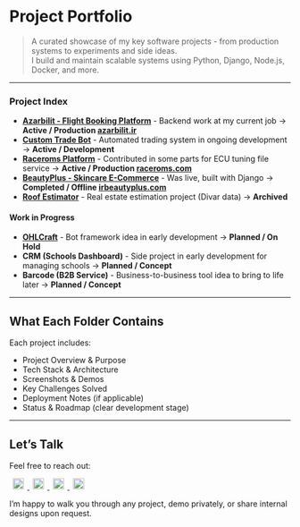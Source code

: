 # Project Portfolio

> A curated showcase of my key software projects - from production systems to experiments and side ideas.  
> I build and maintain scalable systems using Python, Django, Node.js, Docker, and more.

---

### Project Index

- **[Azarbilit - Flight Booking Platform](./azarbilit/overview.md)** - Backend work at my current job -> **Active / Production [azarbilit.ir](https://azarbilit.ir/)**
- **[Custom Trade Bot](./custom-trade-bot/overview.md)** - Automated trading system in ongoing development -> **Active / Development**
- **[Raceroms Platform](./raceroms/overview.md)** - Contributed in some parts for ECU tuning file service -> **Active / Production [raceroms.com](https://en.raceroms.com/)**
- **[BeautyPlus - Skincare E-Commerce](./beautyplus-ecommerce/overview.md)** - Was live, built with Django -> **Completed / Offline [irbeautyplus.com](https://irbeautyplus.com/)**
- **[Roof Estimator](./roof-estimator/overview.md)** - Real estate estimation project (Divar data) -> **Archived**

#### Work in Progress

- **[OHLCraft](./ohlcraft/overview.md)** - Bot framework idea in early development -> **Planned / On Hold**
- **CRM (Schools Dashboard)** - Side project in early development for managing schools -> **Planned / Concept**
- **Barcode (B2B Service)** - Business-to-business tool idea to bring to life later -> **Planned / Concept**

---

## What Each Folder Contains

Each project includes:

- Project Overview & Purpose
- Tech Stack & Architecture
- Screenshots & Demos
- Key Challenges Solved
- Deployment Notes (if applicable)
- Status & Roadmap (clear development stage)

---

## Let’s Talk

Feel free to reach out:

<p>
    <a href="mailto:samadeagle@yahoo.com" target="_blank" rel="noreferrer">
    <img src="https://img.icons8.com/fluency/20/new-post.png" width="20" height="20" alt="Email" style="display:inline; margin: 0 6px;" />
    </a>
    <a href="https://wa.me/989146446078" target="_blank" rel="noreferrer">
    <img src="https://img.icons8.com/color/20/whatsapp--v1.png" width="20" height="20" alt="WhatsApp" style="display:inline; margin: 0 6px;" />
    </a>
    <a href="https://t.me/SamadTnd" target="_blank" rel="noreferrer">
    <img src="https://img.icons8.com/ios-filled/20/0088cc/telegram-app.png" width="20" height="20" alt="Telegram" style="display:inline; margin: 0 6px;" />
    </a>
    <a href="https://www.linkedin.com/in/samad-taghinejad/" target="_blank" rel="noreferrer">
    <img src="https://raw.githubusercontent.com/danielcranney/readme-generator/main/public/icons/socials/linkedin.svg" width="20" height="20" alt="LinkedIn" style="display:inline; margin: 0 6px;" />
    </a>
</p>

I’m happy to walk you through any project, demo privately, or share internal designs upon request.
